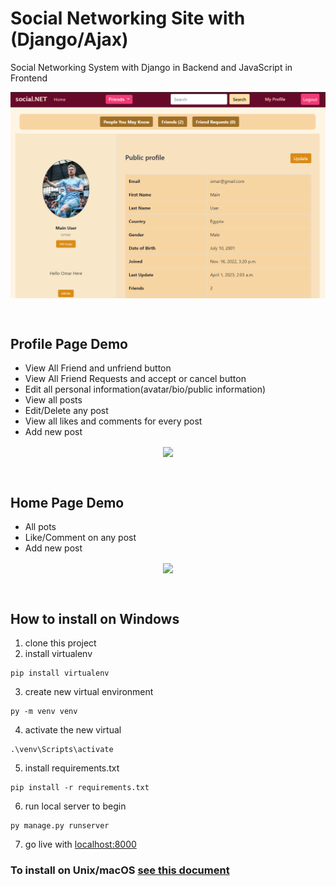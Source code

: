 # Social Networking Site with (Django/Ajax)
Social Networking System with Django in Backend and JavaScript in Frontend

<p align="center">
  <img align="center" src="https://github.com/omarreda22/social-networking-site-/blob/main/core/static/images/cover.PNG" style="width:700px">
</p>

<br>

## Profile Page Demo
- View All Friend and unfriend button
- View All Friend Requests and accept or cancel button
- Edit all personal information(avatar/bio/public information)
- View all posts
- Edit/Delete any post
- View all likes and comments for every post
- Add new post

<p align="center">
  <img align="center" src="https://github.com/omarreda22/social-networking-site-/blob/main/core/static/images/my_profile.gif" style="width:700px">
</p

   
<br>
<br>
 
  
 ## Home Page Demo
- All pots
- Like/Comment on any post
- Add new post
  
  
<p align="center">
  <img align="center" src="https://github.com/omarreda22/social-networking-site-/blob/main/core/static/images/home_page.gif" style="width:700px">
</p
  
<br>
   
<br>
 
## How to install on Windows
1. clone this project
2. install virtualenv
```
pip install virtualenv
```
3. create new virtual environment
```
py -m venv venv
```
4. activate the new virtual
```
.\venv\Scripts\activate
```
5. install requirements.txt
```
pip install -r requirements.txt
```
6. run local server to begin
 ```
 py manage.py runserver
 ```
 7. go live with [localhost:8000](http://localhost:8000/)
 
 ### To install on Unix/macOS  [see this document](https://packaging.python.org/en/latest/guides/installing-using-pip-and-virtual-environments)
 
